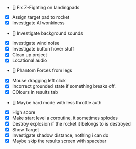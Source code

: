  - [] Fix Z-Fighting on landingpads
 - [x] Assign target pad to rocket
 - [x] Investigate AI wonkiness
 - [] Investigate background sounds
 - [x] Investigate wind noise
 - [x] Investigate button hover stuff
 - [x] Clean up project
 - [x] Locational audio
 - [] Phantom Forces from legs
 - [x] Mouse dragging left click
 - [x] Incorrect grounded state if something breaks off.
 - [x] COlours in results tab
 - [] Maybe hard mode with less throttle auth
 - [x] High score
 - [x] Make start level a coroutine, it sometimes splodes
 - [x] Destroy explosion if the rocket it belongs to is destroyed
 - [x] Show Target
 - [x] Investigate shadow distance, nothing i can do
 - [x] Maybe skip the results screen with spacebar
